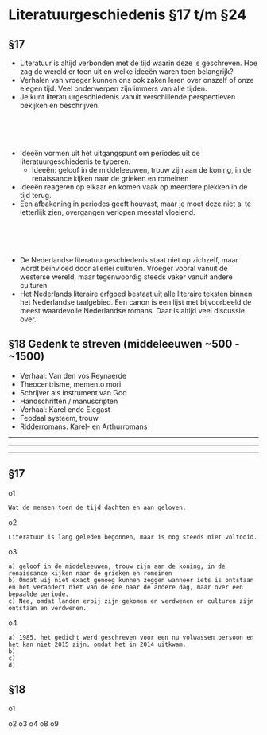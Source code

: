 # Literatuurgeschiedenis §17 t/m §24

## §17

- Literatuur is altijd verbonden met de tijd waarin deze is geschreven. Hoe zag de wereld er toen uit en welke ideeën waren toen belangrijk?
- Verhalen van vroeger kunnen ons ook zaken leren over onszelf of onze eiegen tijd. Veel onderwerpen zijn immers van alle tijden.
- Je kunt literatuurgeschiedenis vanuit verschillende perspectieven bekijken en beschrijven.
</br>
</br>
</br>

- Ideeën vormen uit het uitgangspunt om periodes uit de literatuurgeschiedenis te typeren.
  - Ideeën: geloof in de middeleeuwen, trouw zijn aan de koning, in de renaissance kijken naar de grieken en romeinen
- Ideeën reageren op elkaar en komen vaak op meerdere plekken in de tijd terug.
- Een afbakening in periodes geeft houvast, maar je moet deze niet al te letterlijk zien, overgangen verlopen meestal vloeiend.
</br>
</br>
</br>

- De Nederlandse literatuurgeschiedenis staat niet op zichzelf, maar wordt beïnvloed door allerlei culturen. Vroeger vooral vanuit de westerse wereld, maar tegenwoordig steeds vaker vanuit andere culturen.
- Het Nederlands literaire erfgoed bestaat uit alle literaire teksten binnen het Nederlandse taalgebied. Een canon is een lijst met bijvoorbeeld de meest waardevolle Nederlandse romans. Daar is altijd veel discussie over.

## §18 Gedenk te streven (middeleeuwen ~500 - ~1500)

- Verhaal: Van den vos Reynaerde
- Theocentrisme, memento mori
- Schrijver als instrument van God
- Handschriften / manuscripten
- Verhaal: Karel ende Elegast
- Feodaal systeem, trouw
- Ridderromans: Karel- en Arthurromans

---
---
---

## §17
o1

    Wat de mensen toen de tijd dachten en aan geloven.

o2

    Literatuur is lang geleden begonnen, maar is nog steeds niet voltooid.

o3

    a) geloof in de middeleeuwen, trouw zijn aan de koning, in de renaissance kijken naar de grieken en romeinen
    b) Omdat wij niet exact genoeg kunnen zeggen wanneer iets is ontstaan en het verandert niet van de ene naar de andere dag, maar over een bepaalde periode.
    c) Nee, omdat landen erbij zijn gekomen en verdwenen en culturen zijn ontstaan en verdwenen.

o4

    a) 1985, het gedicht werd geschreven voor een nu volwassen persoon en het kan niet 2015 zijn, omdat het in 2014 uitkwam.
    b) 
    c) 
    d) 

## §18

o1

    

o2
o3
o4
o8
o9